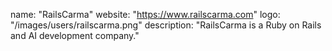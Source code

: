 name: "RailsCarma"
website: "https://www.railscarma.com"
logo: "/images/users/railscarma.png"
description: "RailsCarma is a Ruby on Rails and AI development company."

